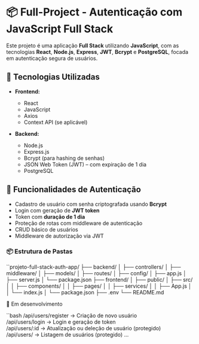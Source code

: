 # 📦 Full-Project - Autenticação com JavaScript Full Stack

Este projeto é uma aplicação **Full Stack** utilizando **JavaScript**, com as tecnologias **React**, **Node.js**, **Express**, **JWT**, **Bcrypt** e **PostgreSQL**, focada em autenticação segura de usuários.

## 🧩 Tecnologias Utilizadas

- **Frontend:**
  - React
  - JavaScript
  - Axios
  - Context API (se aplicável)

- **Backend:**
  - Node.js
  - Express.js
  - Bcrypt (para hashing de senhas)
  - JSON Web Token (JWT) – com expiração de 1 dia
  - PostgreSQL

## 🔐 Funcionalidades de Autenticação

- Cadastro de usuário com senha criptografada usando **Bcrypt**
- Login com geração de **JWT token**
- Token com **duração de 1 dia**
- Proteção de rotas com middleware de autenticação
- CRUD básico de usuários
- Middleware de autorização via JWT

### 📦 Estrutura de Pastas

``projeto-full-stack-auth-app/
├── backend/
│ ├── controllers/
│ ├── middleware/
│ ├── models/
│ ├── routes/
│ ├── config/
│ ├── app.js
│ ├── server.js
│ └── package.json
├── frontend/
│ ├── public/
│ ├── src/
│ │ ├── components/
│ │ ├── pages/
│ │ ├── services/
│ │ ├── App.js
│ │ └── index.js
│ └── package.json
├── .env
└── README.md

🚧 Em desenvolvimento

``bash
/api/users/register   → Criação de novo usuário  
/api/users/login      → Login e geração de token  
/api/users/:id        → Atualização ou deleção de usuário (protegido)  
/api/users/           → Listagem de usuários (protegido)
...
